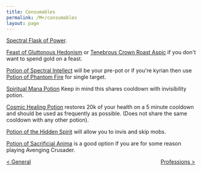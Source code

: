 ```yaml
---
title: Consumables
permalink: /M+/consumables
layout: page
---
```


[Spectral Flask of Power](https://www.wowhead.com/item=171276/spectral-flask-of-power).

[Feast of Gluttonous Hedonism](https://www.wowhead.com/item=172043/feast-of-gluttonous-hedonism)
or
[Tenebrous Crown Roast Aspic](https://www.wowhead.com/spell=308405/tenebrous-crown-roast-aspic)
if you don't want to spend gold on a feast.

[Potion of Spectral Intellect](https://www.wowhead.com/item=171273/potion-of-spectral-intellect)
will be your pre-pot or if you're kyrian then use
[Potion of Phantom Fire](https://www.wowhead.com/item=171349/potion-of-phantom-fire)
for single target.

[Spiritual Mana Potion](https://www.wowhead.com/item=171268/spiritual-mana-potion)
Keep in mind this shares cooldown with invisibility potion.

[Cosmic Healing Potion](https://ptr.wowhead.com/item=187802/cosmic-healing-potion)
restores 20k of your health on a 5 minute cooldown and should be used as frequently as possible. (Does not share the same cooldown with any other potion).

[Potion of the Hidden Spirit](https://www.wowhead.com/item=171266/potion-of-the-hidden-spirit)
will allow you to invis and skip mobs.

[Potion of Sacrificial Anima](https://www.wowhead.com/item=176811/potion-of-sacrificial-anima)
is a good option if you are for some reason playing Avenging Crusader.

<div>
<div style="text-align:left;display: inline-block;width: 49%;">
<a href="/M+/general"> < General</a>
</div>
<div style="text-align:right;display: inline-block;width: 49%;">
<a href="/M+/professions"> Professions ></a>
</div>
</div>
 
